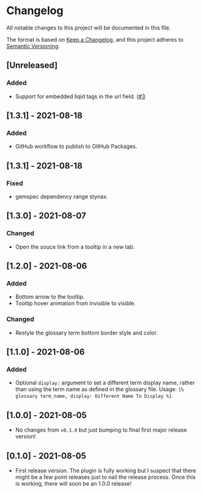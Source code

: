 # Changelog
All notable changes to this project will be documented in this file.

The format is based on [Keep a Changelog](https://keepachangelog.com/en/1.0.0/),
and this project adheres to [Semantic Versioning](https://semver.org/spec/v2.0.0.html).

## [Unreleased]
### Added
- Support for embedded liqid tags in the url field. ([#3](https://github.com/erikw/jekyll-glossary_tooltip/issues/3])

## [1.3.1] - 2021-08-18
### Added
- GitHub workflow to publish to GitHub Packages.

## [1.3.1] - 2021-08-18
### Fixed
- gemspec dependency range stynax.

## [1.3.0] - 2021-08-07
### Changed
- Open the souce link from a tooltip in a new tab.

## [1.2.0] - 2021-08-06
### Added
- Bottom arrow to the tooltip.
- Tooltip hover animation from invisible to visible.

### Changed
- Restyle the glossary term bottom border style and color.

## [1.1.0] - 2021-08-06
### Added
- Optional `display:` argument to set a different term display name, rather than using the term name as defined in the glossary file. Usage: `{% glossary term_name, display: Different Name To Display %}`.

## [1.0.0] - 2021-08-05
- No changes from `v0.1.0` but just bumping to final first major release version!

## [0.1.0] - 2021-08-05
- First release version. The plugin is fully working but I suspect that there might be a few point releases just to nail the release process. Once this is working, there will soon be an 1.0.0 release!
